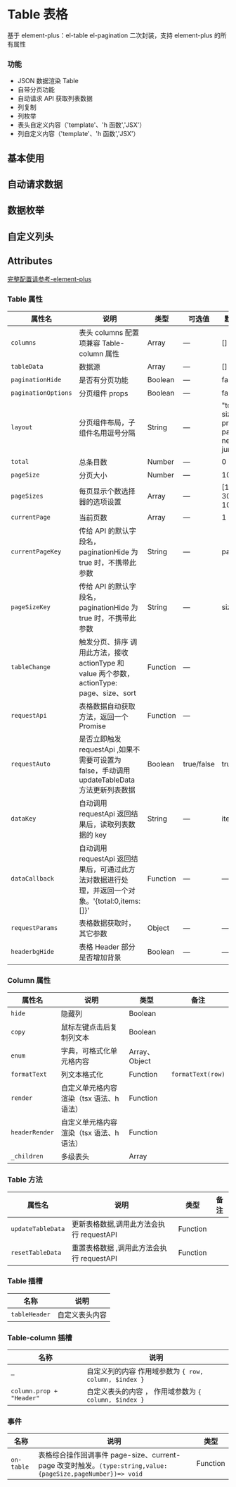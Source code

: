 # Table 表格

基于 element-plus：el-table el-pagination 二次封装，支持 element-plus 的所有属性

### 功能

- JSON 数据渲染 Table
- 自带分页功能
- 自动请求 API 获取列表数据
- 列复制
- 列枚举
- 表头自定义内容（'template'、'h 函数','JSX'）
- 列自定义内容（'template'、'h 函数','JSX'）

## 基本使用

<demo src="./basic.vue"></demo>

## 自动请求数据

<demo src="./request.vue"></demo>

## 数据枚举

<demo src="./enum.vue"></demo>

## 自定义列头

<demo src="./customColumnHeader.vue"></demo>

## Attributes

[完整配置请参考-element-plus](https://element-plus.org/zh-CN/component/table.html)

### Table 属性

| 属性名              | 说明                                                                                             | 类型     | 可选值     | 默认值                                    |
| ------------------- | ------------------------------------------------------------------------------------------------ | -------- | ---------- | ----------------------------------------- |
| `columns`           | 表头 columns 配置项兼容 Table-column 属性                                                        | Array    | —          | []                                        |
| `tableData`         | 数据源                                                                                           | Array    | —          | []                                        |
| `paginationHide`    | 是否有分页功能                                                                                   | Boolean  | —          | false                                     |
| `paginationOptions` | 分页组件 props                                                                                   | Boolean  | —          | false                                     |
| `layout`            | 分页组件布局，子组件名用逗号分隔                                                                 | String   | —          | "total, sizes, prev, pager, next, jumper" |
| `total`             | 总条目数                                                                                         | Number   | —          | 0                                         |
| `pageSize`          | 分页大小                                                                                         | Number   | —          | 10                                        |
| `pageSizes`         | 每页显示个数选择器的选项设置                                                                     | Array    | —          | [10, 30, 50, 100]                         |
| `currentPage`       | 当前页数                                                                                         | Array    | —          | 1                                         |
| `currentPageKey`    | 传给 API 的默认字段名，paginationHide 为 true 时，不携带此参数                                   | String   | —          | page                                      |
| `pageSizeKey`       | 传给 API 的默认字段名，paginationHide 为 true 时，不携带此参数                                   | String   | —          | size                                      |
| `tableChange`       | 触发分页、排序 调用此方法，接收 actionType 和 value 两个参数，actionType: page、size、sort       | Function | —          |                                           |
| `requestApi`        | 表格数据自动获取方法，返回一个 Promise                                                           | Function | —          |                                           |
| `requestAuto`       | 是否立即触发 requestApi ,如果不需要可设置为 false，手动调用 updateTableData 方法更新列表数据     | Boolean  | true/false | true                                      |
| `dataKey`           | 自动调用 requestApi 返回结果后，读取列表数据的 key                                               | String   | —          | items                                     |
| `dataCallback`      | 自动调用 requestApi 返回结果后，可通过此方法对数据进行处理，并返回一个对象。'{total:0,items:[]}' | Function | —          | —                                         |
| `requestParams`     | 表格数据获取时，其它参数                                                                         | Object   | —          | —                                         |
| `headerbgHide`      | 表格 Header 部分是否增加背景                                                                     | Boolean  | —          | —                                         |

### Column 属性

| 属性名         | 说明                                     | 类型          | 备注              |
| -------------- | ---------------------------------------- | ------------- | ----------------- |
| `hide`         | 隐藏列                                   | Boolean       |                   |
| `copy`         | 鼠标左键点击后复制列文本                 | Boolean       |                   |
| `enum`         | 字典，可格式化单元格内容                 | Array、Object |                   |
| `formatText`   | 列文本格式化                             | Function      | `formatText(row)` |
| `render`       | 自定义单元格内容渲染（tsx 语法、h 语法） | Function      |                   |
| `headerRender` | 自定义单元格内容渲染（tsx 语法、h 语法） | Function      |                   |
| `_children`    | 多级表头                                 | Array         |                   |

### Table 方法

| 属性名            | 说明                                      | 类型     | 备注 |
| ----------------- | ----------------------------------------- | -------- | ---- |
| `updateTableData` | 更新表格数据,调用此方法会执行 requestAPI  | Function |      |
| `resetTableData`  | 重置表格数据 ,调用此方法会执行 requestAPI | Function |      |

### Table 插槽

| 名称          | 说明           |
| ------------- | -------------- |
| `tableHeader` | 自定义表头内容 |

### Table-column 插槽

| 名称                     | 说明                                                  |
| ------------------------ | ----------------------------------------------------- |
| `—`                      | 自定义列的内容 作用域参数为 `{ row, column, $index }` |
| `column.prop + "Header"` | 自定义表头的内容 ， 作用域参数为 `{ column, $index }` |

### 事件

| 名称       | 说明                                                                                                        | 类型     |
| ---------- | ----------------------------------------------------------------------------------------------------------- | -------- |
| `on-table` | 表格综合操作回调事件 page-size、current-page 改变时触发。`(type:string,value:{pageSize,pageNumber})=> void` | Function |
